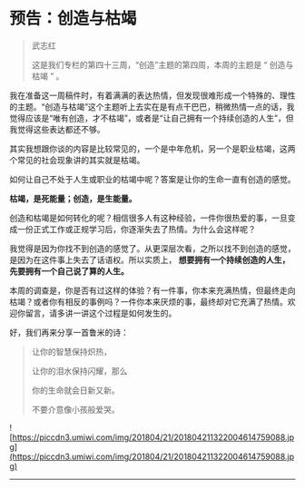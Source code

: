 # 预告：创造与枯竭

> 武志红
> 
> 这是我们专栏的第四十三周，“创造”主题的第四周，本周的主题是 “ 创造与枯竭 ” 。

我在准备这一周稿件时，有着满满的表达热情，但发现很难形成一个特殊的、理性的主题。“创造与枯竭”这个主题听上去实在是有点干巴巴，稍微热情一点的话，我觉得应该是“唯有创造，才不枯竭”，或者是“让自己拥有一个持续创造的人生”，但我觉得这些表达都还不够。

其实我想跟你谈的内容是比较常见的，一个是中年危机，另一个是职业枯竭，这两个常见的社会现象讲的其实就是枯竭。

如何让自己不处于人生或职业的枯竭中呢？答案是让你的生命一直有创造的感觉。

 **枯竭，是死能量；创造，是生能量。**

创造和枯竭是如何转化的呢？相信很多人有这种经验，一件你很热爱的事，一旦变成一份正式工作或正规学习后，你逐渐失去了热情。为什么会这样呢？

我觉得是因为你找不到创造的感觉了。从更深层次看，之所以找不到创造的感觉，是因为在这件事上失去了话语权。所以实质上， **想要拥有一个持续创造的人生，先要拥有一个自己说了算的人生。**

本周的调查是，你是否有过这样的体验？有一件事，你本来充满热情，但最终走向枯竭？或者你有相反的事例吗？一件你本来厌烦的事，最终却对它充满了热情。欢迎你留言，请多讲一讲这个过程是如何发生的。

好，我们再来分享一首鲁米的诗：

> 让你的智慧保持炽热，
> 
> 让你的泪水保持闪耀，那么
> 
> 你的生命就会日新又新。
> 
> 不要介意像小孩般爱哭。

![https://piccdn3.umiwi.com/img/201804/21/201804211322004614759088.jpg](https://piccdn3.umiwi.com/img/201804/21/201804211322004614759088.jpg)

---
